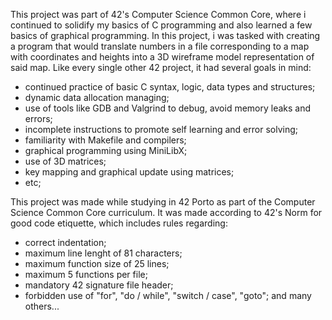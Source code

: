 This project was part of 42's Computer Science Common Core, where i continued
to solidify my basics of C programming and also learned a few basics of
graphical programming.
In this project, i was tasked with creating a program that would translate
numbers in a file corresponding to a map with coordinates and heights 
into a 3D wireframe model representation of said map. 
Like every single other 42 project, it had several goals in mind:
- continued practice of basic C syntax, logic, data types and structures;
- dynamic data allocation managing;
- use of tools like GDB and Valgrind to debug, avoid memory leaks and errors;
- incomplete instructions to promote self learning and error solving;
- familiarity with Makefile and compilers;
- graphical programming using MiniLibX;
- use of 3D matrices;
- key mapping and graphical update using matrices;
- etc;

This project was made while studying in 42 Porto as part of the Computer Science
Common Core curriculum.
It was made according to 42's Norm for good code etiquette, which includes rules regarding:
- correct indentation;
- maximum line lenght of 81 characters;
- maximum function size of 25 lines;
- maximum 5 functions per file;
- mandatory 42 signature file header;
- forbidden use of "for", "do / while", "switch / case", "goto";
and many others...
